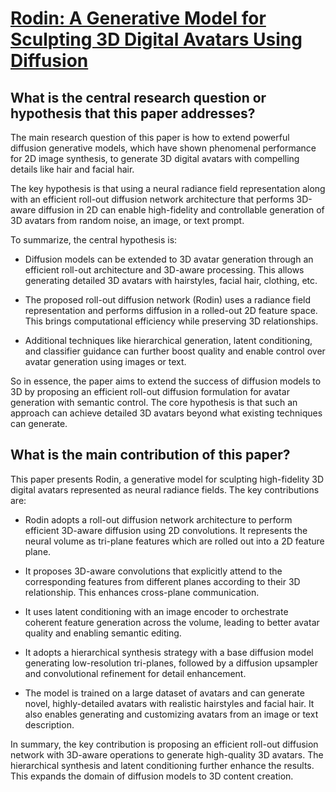 # [Rodin: A Generative Model for Sculpting 3D Digital Avatars Using   Diffusion](https://arxiv.org/abs/2212.06135)

## What is the central research question or hypothesis that this paper addresses?

 The main research question of this paper is how to extend powerful diffusion generative models, which have shown phenomenal performance for 2D image synthesis, to generate 3D digital avatars with compelling details like hair and facial hair.

The key hypothesis is that using a neural radiance field representation along with an efficient roll-out diffusion network architecture that performs 3D-aware diffusion in 2D can enable high-fidelity and controllable generation of 3D avatars from random noise, an image, or text prompt.

To summarize, the central hypothesis is:

- Diffusion models can be extended to 3D avatar generation through an efficient roll-out architecture and 3D-aware processing. This allows generating detailed 3D avatars with hairstyles, facial hair, clothing, etc.

- The proposed roll-out diffusion network (Rodin) uses a radiance field representation and performs diffusion in a rolled-out 2D feature space. This brings computational efficiency while preserving 3D relationships.

- Additional techniques like hierarchical generation, latent conditioning, and classifier guidance can further boost quality and enable control over avatar generation using images or text.

So in essence, the paper aims to extend the success of diffusion models to 3D by proposing an efficient roll-out diffusion formulation for avatar generation with semantic control. The core hypothesis is that such an approach can achieve detailed 3D avatars beyond what existing techniques can generate.


## What is the main contribution of this paper?

 This paper presents Rodin, a generative model for sculpting high-fidelity 3D digital avatars represented as neural radiance fields. The key contributions are:

- Rodin adopts a roll-out diffusion network architecture to perform efficient 3D-aware diffusion using 2D convolutions. It represents the neural volume as tri-plane features which are rolled out into a 2D feature plane. 

- It proposes 3D-aware convolutions that explicitly attend to the corresponding features from different planes according to their 3D relationship. This enhances cross-plane communication.

- It uses latent conditioning with an image encoder to orchestrate coherent feature generation across the volume, leading to better avatar quality and enabling semantic editing.

- It adopts a hierarchical synthesis strategy with a base diffusion model generating low-resolution tri-planes, followed by a diffusion upsampler and convolutional refinement for detail enhancement. 

- The model is trained on a large dataset of avatars and can generate novel, highly-detailed avatars with realistic hairstyles and facial hair. It also enables generating and customizing avatars from an image or text description.

In summary, the key contribution is proposing an efficient roll-out diffusion network with 3D-aware operations to generate high-quality 3D avatars. The hierarchical synthesis and latent conditioning further enhance the results. This expands the domain of diffusion models to 3D content creation.

